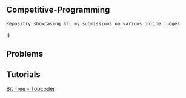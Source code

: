 ## Competitive-Programming
    Repositry showcasing all my submissions on various online judges
    
   :) 
   
   
## Problems
    
    
## Tutorials
   [Bit Tree - Topcoder]( https://www.topcoder.com/community/competitive-programming/tutorials/binary-indexed-trees/ )
    
     
